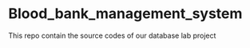Blood_bank_management_system
============================

This repo contain the source codes of our database lab project

